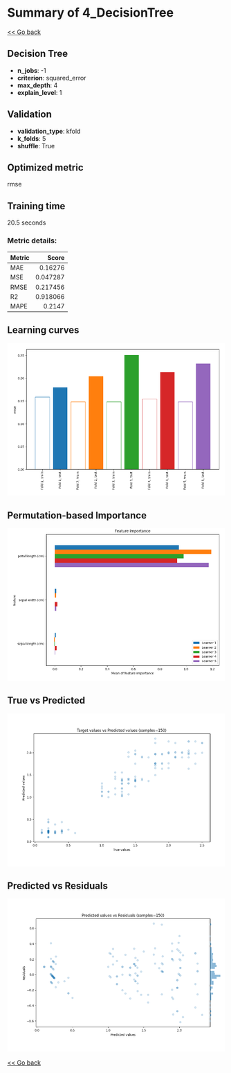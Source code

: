 # Summary of 4_DecisionTree

[<< Go back](../README.md)


## Decision Tree
- **n_jobs**: -1
- **criterion**: squared_error
- **max_depth**: 4
- **explain_level**: 1

## Validation
 - **validation_type**: kfold
 - **k_folds**: 5
 - **shuffle**: True

## Optimized metric
rmse

## Training time

20.5 seconds

### Metric details:
| Metric   |    Score |
|:---------|---------:|
| MAE      | 0.16276  |
| MSE      | 0.047287 |
| RMSE     | 0.217456 |
| R2       | 0.918066 |
| MAPE     | 0.2147   |



## Learning curves
![Learning curves](learning_curves.png)

## Permutation-based Importance
![Permutation-based Importance](permutation_importance.png)
## True vs Predicted

![True vs Predicted](true_vs_predicted.png)


## Predicted vs Residuals

![Predicted vs Residuals](predicted_vs_residuals.png)



[<< Go back](../README.md)
